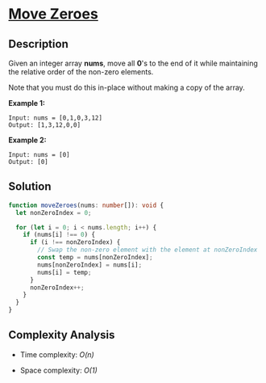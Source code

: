 # [Move Zeroes](https://leetcode.com/problems/move-zeroes/)

## Description

Given an integer array **nums**, move all **0**'s to the end of it while maintaining the relative order of the non-zero elements.

Note that you must do this in-place without making a copy of the array.

**Example 1:**

```
Input: nums = [0,1,0,3,12]
Output: [1,3,12,0,0]
```

**Example 2:**

```
Input: nums = [0]
Output: [0]
```

## Solution

```typescript
function moveZeroes(nums: number[]): void {
  let nonZeroIndex = 0;

  for (let i = 0; i < nums.length; i++) {
    if (nums[i] !== 0) {
      if (i !== nonZeroIndex) {
        // Swap the non-zero element with the element at nonZeroIndex
        const temp = nums[nonZeroIndex];
        nums[nonZeroIndex] = nums[i];
        nums[i] = temp;
      }
      nonZeroIndex++;
    }
  }
}
```

## Complexity Analysis

- Time complexity: _O(n)_

- Space complexity: _O(1)_
